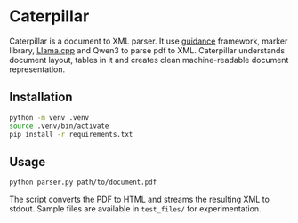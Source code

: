 # Caterpillar

Caterpillar is a document to XML parser. It use [guidance](https://github.com/guidance-ai/guidance) framework, marker library,
[Llama.cpp](https://github.com/ggerganov/llama.cpp) and Qwen3 to parse pdf to XML. Caterpillar understands document layout, tables in it and creates clean machine-readable document representation.

## Installation

```bash
python -m venv .venv
source .venv/bin/activate
pip install -r requirements.txt
```

## Usage

```bash
python parser.py path/to/document.pdf
```

The script converts the PDF to HTML and streams the resulting XML to stdout.
Sample files are available in `test_files/` for experimentation.